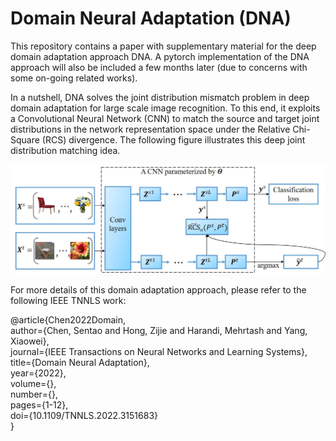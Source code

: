 # Domain Neural Adaptation (DNA)

This repository contains a paper with supplementary material for the deep domain adaptation approach DNA. A pytorch implementation of the DNA approach will also be included a few months later (due to concerns with some on-going related works).  

In a nutshell, DNA solves the joint distribution mismatch problem in deep domain adaptation for large scale image recognition. To this end, it exploits a Convolutional Neural Network (CNN) to match the source and target joint distributions in the network representation space under the Relative Chi-Square (RCS) divergence. The following figure illustrates this deep joint distribution matching idea.   


![idea](idea.jpg)



For more details of this domain adaptation approach,  please refer to the following IEEE TNNLS work: 

@article{Chen2022Domain,  
  author={Chen, Sentao and Hong, Zijie and Harandi, Mehrtash and Yang, Xiaowei},  
  journal={IEEE Transactions on Neural Networks and Learning Systems},   
  title={Domain Neural Adaptation},   
  year={2022},  
  volume={},  
  number={},  
  pages={1-12},  
  doi={10.1109/TNNLS.2022.3151683}  
  }
